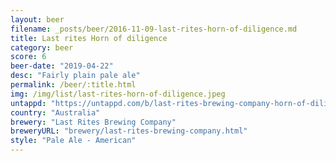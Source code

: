 ```yaml
---
layout: beer
filename: _posts/beer/2016-11-09-last-rites-horn-of-diligence.md
title: Last rites Horn of diligence
category: beer
score: 6
beer-date: "2019-04-22"
desc: "Fairly plain pale ale"
permalink: /beer/:title.html
img: /img/list/last-rites-horn-of-diligence.jpeg
untappd: "https://untappd.com/b/last-rites-brewing-company-horn-of-diligence/1493116"
country: "Australia"
brewery: "Last Rites Brewing Company"
breweryURL: "brewery/last-rites-brewing-company.html"
style: "Pale Ale - American"
---
```

